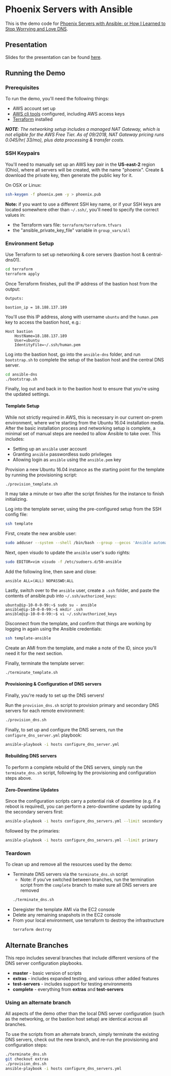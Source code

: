 Phoenix Servers with Ansible
============================

This is the demo code for [Phoenix Servers with Ansible: or How I Learned to Stop Worrying and Love
 DNS](https://docs.google.com/presentation/d/1qA5vXhKMeg2iOgg4lIYN6OTwpa46EzXhr70U1a05Z0g/edit?usp=sharing).

Presentation
----------------------

Slides for the presentation can be found 
[here](https://docs.google.com/presentation/d/1qA5vXhKMeg2iOgg4lIYN6OTwpa46EzXhr70U1a05Z0g/edit?usp=sharing).

Running the Demo
----------------------

### Prerequisites

To run the demo, you'll need the following things:
- AWS account set up
- [AWS cli tools](https://docs.aws.amazon.com/cli/latest/userguide/installing.html) configured, including AWS access keys
- [Terraform](https://www.terraform.io/intro/getting-started/install.html) installed

_**NOTE**: The networking setup includes a managed NAT Gateway, which is not eligible for the AWS Free Tier. 
As of 09/2018, NAT Gateway pricing runs $0.045/hr (~$33/mo), plus data processing & transfer costs._

### SSH Keypairs

You'll need to manually set up an AWS key pair in the **US-east-2** region (Ohio), where all servers will be created, 
with the name "phoenix". Create & download the private key, then generate the public key for it.   

On OSX or Linux:

```bash
ssh-keygen -f phoenix.pem -y > phoenix.pub
``` 

**Note:** if you want to use a different SSH key name, or if your SSH keys are located somewhere other than `~/.ssh/`, 
you'll need to specify the correct values in:
- the Terraform vars file: `terraform/terraform.tfvars` 
- the "ansible_private_key_file" variable in `group_vars/all`

### Environment Setup

Use Terraform to set up networking & core servers (bastion host & central-dns01).
```bash
cd terraform
terraform apply
```

Once Terraform finishes, pull the IP address of the bastion host from the output:
```
Outputs:

bastion_ip = 18.188.137.189
```

You'll use this IP address, along with username `ubuntu` and the `human.pem` key to access the bastion host, e.g.: 
```
Host bastion
    HostName=18.188.137.189
    User=ubuntu
    IdentityFile=~/.ssh/human.pem
```

Log into the bastion host, go into the `ansible-dns` folder, and run `bootstrap.sh` to complete the setup of the 
bastion host and the central DNS server.
```bash
cd ansible-dns
./bootstrap.sh
``` 

Finally, log out and back in to the bastion host to ensure that you're using the updated settings.  

#### Template Setup 

While not strictly required in AWS, this is necessary in our current on-prem environment, where we're starting 
from the Ubuntu 16.04 installation media. After the basic installation process and networking setup is complete,
a minimal set of manual steps are needed to allow Ansible to take over. This includes:
- Setting up an `ansible` user account
- Granting `ansible` passwordless sudo privileges
- Allowing login as `ansible` using the `ansible.pem` key 

Provision a new Ubuntu 16.04 instance as the starting point for the template by running the provisioning script:
```bash
./provision_template.sh
```

It may take a minute or two after the script finishes for the instance to finish initializing. 

Log into the template server, using the pre-configured setup from the SSH config file:
```bash
ssh template
``` 

First, create the new ansible user:
```bash
sudo adduser --system --shell /bin/bash --group --gecos 'Ansible automation user' --disabled-password ansible
``` 

Next, open visudo to update the `ansible` user's sudo rights:
```bash
sudo EDITOR=vim visudo -f /etc/sudoers.d/50-ansible
```

Add the following line, then save and close:
```
ansible ALL=(ALL) NOPASSWD:ALL
```

Lastly, switch over to the `ansible` user, create a `.ssh` folder, and paste the contents of ansible.pub 
into `~/.ssh/authorized_keys`:
```
ubuntu@ip-10-0-0-99:~$ sudo su - ansible
ansible@ip-10-0-0-99:~$ mkdir .ssh
ansible@ip-10-0-0-99:~$ vi ~/.ssh/authorized_keys
``` 

Disconnect from the template, and confirm that things are working by logging in again using the 
Ansible credentials:
```bash
ssh template-ansible
```

Create an AMI from the template, and make a note of the ID, since you'll need it for the next section. 

Finally, terminate the template server:
```bash
./terminate_template.sh
```

#### Provisioning & Configuration of DNS servers
 
Finally, you're ready to set up the DNS servers!
 
Run the `provision_dns.sh` script to provision primary and secondary DNS servers for each remote environment:
```bash
./provision_dns.sh
```

Finally, to set up and configure the DNS servers, run the `configure_dns_server.yml` playbook:

```bash
ansible-playbook -i hosts configure_dns_server.yml
```


#### Rebuilding DNS servers

To perform a complete rebuild of the DNS servers, simply run the `terminate_dns.sh` script, following by the 
provisioning and configuration steps above.

#### Zero-Downtime Updates

Since the configuration scripts carry a potential risk of downtime (e.g. if a reboot is required), you can 
perform a zero-downtime update by updating the secondary servers first: 

```bash
ansible-playbook -i hosts configure_dns_servers.yml --limit secondary
```

followed by the primaries:

```bash
ansible-playbook -i hosts configure_dns_servers.yml --limit primary
```

### Teardown

To clean up and remove all the resources used by the demo: 

- Terminate DNS servers via the `terminate_dns.sh` script
    - Note: if you've switched between branches, run the termination script from the `complete` branch to make 
    sure all DNS servers are removed
    ```bash
    ./terminate_dns.sh
    ```
- Deregister the template AMI via the EC2 console
- Delete any remaining snapshots in the EC2 console 
- From your local environment, use terraform to destroy the infrastructure
    ```bash
    terraform destroy
    ```

Alternate Branches
----------------------

This repo includes several branches that include different versions of the DNS server configuration playbooks.

- **master** - basic version of scripts
- **extras** - includes expanded testing, and various other added features
- **test-servers** - includes support for testing environments
- **complete** - everything from **extras** and **test-servers**

### Using an alternate branch

All aspects of the demo other than the local DNS server configuration (such as the networking, or the bastion host 
setup) are identical across all branches.

To use the scripts from an alternate branch, simply terminate the existing DNS servers, check out the new branch, 
and re-run the provisioning and configuration steps:

```bash
./terminate_dns.sh
git checkout extras
./provision_dns.sh
ansible-playbook -i hosts configure_dns_servers.yml
```


